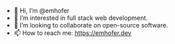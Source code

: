 - 👋 Hi, I’m @emhofer
- 👀 I’m interested in full stack web development.
- 💞️ I’m looking to collaborate on open-source software.
- 📫 How to reach me: https://emhofer.dev

<!---
emhofer/emhofer is a ✨ special ✨ repository because its `README.md` (this file) appears on your GitHub profile.
You can click the Preview link to take a look at your changes.
--->
